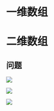 # 一维数组

# 二维数组

## 问题

![](Pasted%20image%2020221116154743.png)




![](Pasted%20image%2020221116155030.png)




![](Pasted%20image%2020221116155257.png)










